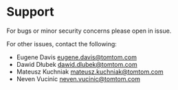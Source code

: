 # Support

For bugs or minor security concerns please open in issue.

For other issues, contact the following:

* Eugene Davis [eugene.davis@tomtom.com](mailto:eugene.davis@tomtom.com)
* Dawid Dłubek [dawid.dlubek@tomtom.com](mailto:dawid.dlubek@tomtom.com)
* Mateusz Kuchniak [mateusz.kuchniak@tomtom.com](mailto:mateusz.kuchniak@tomtom.com)
* Neven Vucinic [neven.vucinic@tomtom.com](mailto:neven.vucinic@tomtom.com)